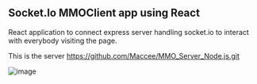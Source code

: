 ## Socket.Io MMOClient app using React

React application to connect express server handling socket.io to interact with everybody visiting the page.

This is the server
https://github.com/Maccee/MMO_Server_Node.js.git

![image](https://github.com/Maccee/MMO_Client_React/assets/70291537/fd12bef8-35b5-4b7b-aec9-bebdbb128db4)
